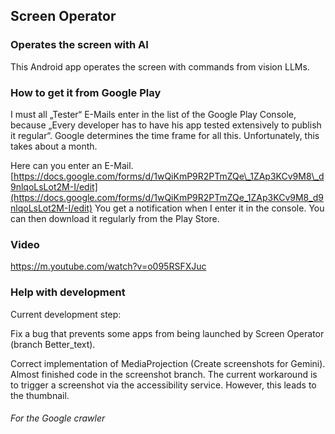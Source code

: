 ## Screen Operator
### Operates the screen with AI
This Android app operates the screen with commands from vision LLMs.

### How to get it from Google Play


I must all „Tester“ E-Mails enter in the list of the Google Play Console, because „Every developer has to have his app tested extensively to publish it regular“. Google determines the time frame for all this. Unfortunately, this takes about a month.

Here can you enter an E-Mail. [https://docs.google.com/forms/d/1wQiKmP9R2PTmZQe\_1ZAp3KCv9M8\_d9nlqoLsLot2M-I/edit](https://docs.google.com/forms/d/1wQiKmP9R2PTmZQe_1ZAp3KCv9M8_d9nlqoLsLot2M-I/edit) You get a notification when I enter it in the console. You can then download it regularly from the Play Store.

### Video

https://m.youtube.com/watch?v=o095RSFXJuc

### Help with development

Current development step:

Fix a bug that prevents some apps from being launched by Screen Operator (branch Better_text).

Correct implementation of MediaProjection (Create screenshots for Gemini). Almost finished code in the screenshot branch. The current workaround is to trigger a screenshot via the accessibility service. However, this leads to the thumbnail.

###### For the Google crawler
<script type="application/ld+json">
{
  "@context": "https://schema.org",
  "@type": "AndroidApp",
  "name": "Screen Operator",
  "description": "Operates the screen with AI",
  "programmingLanguage": "Kotlin",
  "codeRepository": "https://github.com/Android-PowerUser/ScreenOperator",
  "author": {
    "@type": "Person",
    "name": "Android PowerUser"
  },
  "dateCreated": "2025-04-07",
  "keywords": ["Screen", "Operator", "vision", "LLMs", "control", "AI", "Agents"]
}
</script>
